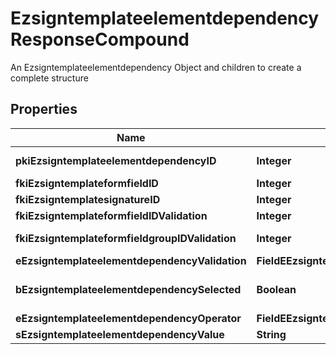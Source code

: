 

# EzsigntemplateelementdependencyResponseCompound

An Ezsigntemplateelementdependency Object and children to create a complete structure

## Properties

| Name | Type | Description | Notes |
|------------ | ------------- | ------------- | -------------|
|**pkiEzsigntemplateelementdependencyID** | **Integer** | The unique ID of the Ezsigntemplateelementdependency |  |
|**fkiEzsigntemplateformfieldID** | **Integer** | The unique ID of the Ezsigntemplateformfield |  [optional] |
|**fkiEzsigntemplatesignatureID** | **Integer** | The unique ID of the Ezsigntemplatesignature |  [optional] |
|**fkiEzsigntemplateformfieldIDValidation** | **Integer** | The unique ID of the Ezsigntemplateformfield |  [optional] |
|**fkiEzsigntemplateformfieldgroupIDValidation** | **Integer** | The unique ID of the Ezsigntemplateformfieldgroup |  [optional] |
|**eEzsigntemplateelementdependencyValidation** | **FieldEEzsigntemplateelementdependencyValidation** |  |  |
|**bEzsigntemplateelementdependencySelected** | **Boolean** | Whether if it&#39;s selected or not when using eEzsigntemplateelementdependencyValidation &#x3D; Selected |  [optional] |
|**eEzsigntemplateelementdependencyOperator** | **FieldEEzsigntemplateelementdependencyOperator** |  |  [optional] |
|**sEzsigntemplateelementdependencyValue** | **String** | The value of the Ezsignelementdependency |  [optional] |



